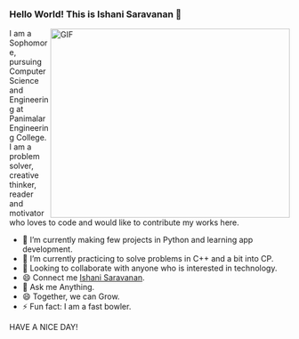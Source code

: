 ### Hello World! This is Ishani Saravanan 👋     
 <img align="right" alt="GIF" src="https://github.com/arsentieva/arsentieva/blob/main/code.gif?raw=true" width="430" height="340" />

  I am a Sophomore, pursuing Computer Science and Engineering at Panimalar Engineering College.
  I am a problem solver, creative thinker, reader and motivator 
  who loves to code and would like to contribute my works here.
 
  
- 🔭 I’m currently making few projects in Python and learning app development.
- 🌱 I’m currently practicing to solve problems in C++ and a bit into CP.
- 👯 Looking to collaborate with anyone who is interested in technology.
- 😄 Connect me <a href="https://www.linkedin.com/in/ishani-saravanan-828a511b9/">Ishani Saravanan</a>.
- 💬 Ask me Anything.
- 😄 Together, we can Grow.
- ⚡ Fun fact: I am a fast bowler.

 HAVE A NICE DAY!
